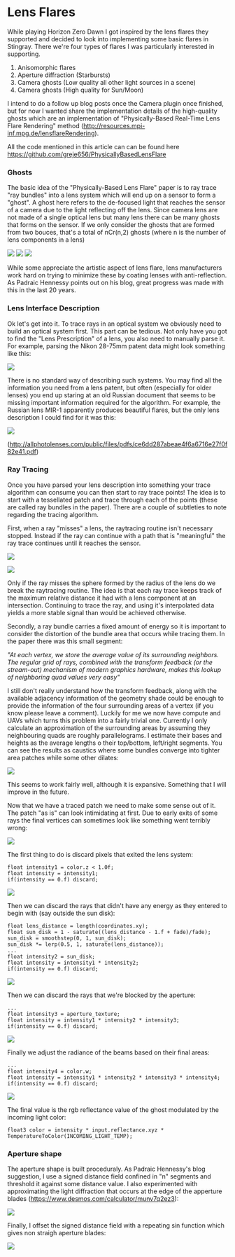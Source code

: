 # Lens Flares

While playing Horizon Zero Dawn I got inspired by the lens flares they supported and decided to look into implementing some basic flares in Stingray. There we're four types of flares I was particularly interested in supporting.

1) Anisomorphic flares
2) Aperture diffraction (Starbursts)
3) Camera ghosts (Low quality all other light sources in a scene)
4) Camera ghosts (High quality for Sun/Moon)

I intend to do a follow up blog posts once the Camera plugin once finished, but for now I wanted share the implementation details of the high-quality ghosts which are an implementation of "Physically-Based Real-Time Lens Flare Rendering" method (http://resources.mpi-inf.mpg.de/lensflareRendering).

All the code mentioned in this article can can be found here https://github.com/greje656/PhysicallyBasedLensFlare

### Ghosts

The basic idea of the "Physically-Based Lens Flare" paper is to ray trace "ray bundles" into a lens system which will end up on a sensor to form a "ghost". A ghost here refers to the de-focused light that reaches the sensor of a camera due to the light reflecting off the lens. Since camera lens are not made of a single optical lens but many lens there can be many ghosts that forms on the sensor. If we only consider the ghosts that are formed from two bouces, that's a total of nCr(n,2) ghosts (where n is the number of lens components in a lens)

![](https://github.com/greje656/Questions/blob/master/images/ghost01.jpg)
![](https://github.com/greje656/Questions/blob/master/images/ghost02.jpg)
![](https://github.com/greje656/Questions/blob/master/images/ghost03.jpg)

While some appreciate the artistic aspect of lens flare, lens manufacturers work hard on trying to minimize these by coating lenses with anti-reflection. As Padraic Hennessy points out on his blog, great progress was made with this in the last 20 years.

### Lens Interface Description

Ok let's get into it. To trace rays in an optical system we obviously need to build an optical system first. This part can be tedious. Not only have you got to find the "Lens Prescription" of a lens, you also need to manually parse it. For example, parsing the Nikon 28-75mm patent data might look something like this:

![](https://github.com/greje656/Questions/blob/master/images/lens-description.jpg)

There is no standard way of describing such systems. You may find all the information you need from a lens patent, but often (especially for older lenses) you end up staring at an old Russian document that seems to be missing important information required for the algorithm. For example, the Russian lens MIR-1 apparently produces beautiful flares, but the only lens description I could find for it was this:

![](https://github.com/greje656/Questions/blob/master/images/mir-1.jpg)

(http://allphotolenses.com/public/files/pdfs/ce6dd287abeae4f6a6716e27f0f82e41.pdf)

### Ray Tracing

Once you have parsed your lens description into something your trace algorithm can consume you can then start to ray trace points! The idea is to start with a tessellated patch and trace through each of the points (these are called ray bundles in the paper). There are a couple of subtleties to note regarding the tracing algorithm.

First, when a ray "misses" a lens, the raytracing routine isn't necessary stopped. Instead if the ray can continue with a path that is "meaningful" the ray trace continues until it reaches the sensor.

![](https://github.com/greje656/Questions/blob/master/images/trace-01.jpg)

![](https://github.com/greje656/Questions/blob/master/images/trace-02.jpg)

Only if the ray misses the sphere formed by the radius of the lens do we break the raytracing routine. The idea is that each ray trace keeps track of the maximum relative distance it had with a lens component at an intersection. Continuing to trace the ray, and using it's interpolated data yields a more stable signal than would be achieved otherwise.

Secondly, a ray bundle carries a fixed amount of energy so it is important to consider the distortion of the bundle area that occurs while tracing them. In the paper there was this small segment:

*"At each vertex, we store the average value of its surrounding neighbors. The regular grid of rays, combined with the transform feedback (or the stream-out) mechanism of modern graphics hardware, makes this lookup of neighboring quad values very easy"*

I still don't really understand how the transform feedback, along with the available adjacency information of the geometry shade could be enough to provide the information of the four surrounding areas of a vertex (if you know please leave a comment). Luckily for me we now have compute and UAVs which turns this problem into a fairly trivial one. Currently I only calculate an approximation of the surrounding areas by assuming they neighbouring quads are roughly parallelograms. I estimate their bases and heights as the average lengths o their top/bottom, left/right segments. You can see the results as caustics where some bundles converge into tighter area patches while some other dilates:

![](https://github.com/greje656/Questions/blob/master/images/lens-area.jpg)

This seems to work fairly well, although it is expansive. Something that I will improve in the future.

Now that we have a traced patch we need to make some sense out of it. The patch "as is" can look intimidating at first. Due to early exits of some rays the final vertices can sometimes look like something went terribly wrong:

![](https://github.com/greje656/Questions/blob/master/images/discard03.jpg)

The first thing to do is discard pixels that exited the lens system:

~~~~
float intensity1 = color.z < 1.0f;
float intensity = intensity1;
if(intensity == 0.f) discard;
~~~~

![](https://github.com/greje656/Questions/blob/master/images/discard04.jpg)

Then we can discard the rays that didn't have any energy as they entered to begin with (say outside the sun disk):

~~~~
float lens_distance = length(coordinates.xy);
float sun_disk = 1 - saturate((lens_distance - 1.f + fade)/fade);
sun_disk = smoothstep(0, 1, sun_disk);
sun_disk *= lerp(0.5, 1, saturate(lens_distance));
...
float intensity2 = sun_disk;
float intensity = intensity1 * intensity2;
if(intensity == 0.f) discard;
~~~~

![](https://github.com/greje656/Questions/blob/master/images/discard05.jpg)

Then we can discard the rays that we're blocked by the aperture:

~~~~
...
float intensity3 = aperture_texture;
float intensity = intensity1 * intensity2 * intensity3;
if(intensity == 0.f) discard;
~~~~

![](https://github.com/greje656/Questions/blob/master/images/discard06.jpg)

Finally we adjust the radiance of the beams based on their final areas:

~~~~
...
float intensity4 = color.w;
float intensity = intensity1 * intensity2 * intensity3 * intensity4;
if(intensity == 0.f) discard;
~~~~

![](https://github.com/greje656/Questions/blob/master/images/discard07.jpg)

The final value is the rgb reflectance value of the ghost modulated by the incoming light color:

~~~~
float3 color = intensity * input.reflectance.xyz * TemperatureToColor(INCOMING_LIGHT_TEMP);
~~~~

### Aperture shape
The aperture shape is built proceduraly. As Padraic Hennessy's blog suggestion, I use a signed distance field confined in "n" segments and threshold it against some distance value. I also experimented with approximating the light diffraction that occurs at the edge of the apperture blades (https://www.desmos.com/calculator/munv7q2ez3):

![](https://github.com/greje656/Questions/blob/master/images/apertures1.jpg)

Finally, I offset the signed distance field with a repeating sin function which gives non straigh aperture blades:

![](https://github.com/greje656/Questions/blob/master/images/apertures2.jpg)
